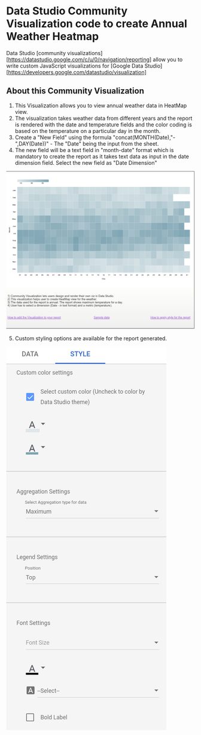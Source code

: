 # Data Studio Community Visualization code to create Annual Weather Heatmap

Data Studio [community visualizations][https://datastudio.google.com/c/u/0/navigation/reporting] allow you to write custom JavaScript visualizations for [Google Data Studio][https://developers.google.com/datastudio/visualization]

## About this Community Visualization

1) This Visualization allows you to view annual weather data in HeatMap view. 
2) The visualization takes weather data from different years and the report is rendered with the date and temperature fields and the color coding is based on the temperature on a particular day in the month.
3) Create a "New Field" using the formula "concat(MONTH(Date),"-",DAY(Date))" - The "Date" being the input from the sheet. 
4) The new field will be a text field in "month-date" format which is mandatory to create the report as it takes text data as input in the date dimension field. Select the new field as "Date Dimension"

![](https://github.com/googledatastudio/experimental-visualizations/blob/master/viz/AnnualHeatmap/AnnualWeatherHeatmap.png)

5) Custom styling options are available for the report generated. 

![](https://github.com/googledatastudio/experimental-visualizations/blob/master/viz/AnnualHeatmap/AnnualWeatherHeatmapStyle.png)

